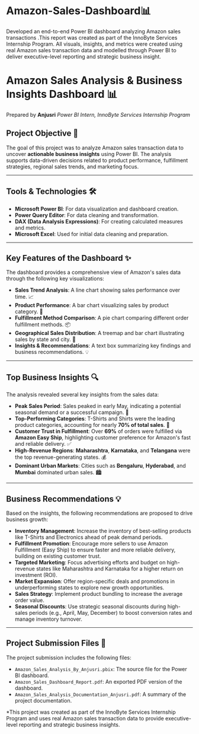 # Amazon-Sales-Dashboard📊
Developed an end-to-end Power BI dashboard analyzing Amazon sales transactions .This report was created as part of the InnoByte Services Internship Program. All visuals, insights, and metrics were created using real Amazon sales transaction data and modelled through Power BI to deliver executive-level reporting and strategic business insight.

# Amazon Sales Analysis & Business Insights Dashboard 📊

Prepared by **Anjusri**
*Power BI Intern, InnoByte Services Internship Program*

## Project Objective 🎯

The goal of this project was to analyze Amazon sales transaction data to uncover **actionable business insights** using Power BI. The analysis supports data-driven decisions related to product performance, fulfillment strategies, regional sales trends, and marketing focus.

---

## Tools & Technologies 🛠️

* **Microsoft Power BI**: For data visualization and dashboard creation.
* **Power Query Editor**: For data cleaning and transformation.
* **DAX (Data Analysis Expressions)**: For creating calculated measures and metrics.
* **Microsoft Excel**: Used for initial data cleaning and preparation.

---

## Key Features of the Dashboard ✨

The dashboard provides a comprehensive view of Amazon's sales data through the following key visualizations:

* **Sales Trend Analysis**: A line chart showing sales performance over time. 📈
* **Product Performance**: A bar chart visualizing sales by product category. 👕
* **Fulfillment Method Comparison**: A pie chart comparing different order fulfillment methods. 📦
* **Geographical Sales Distribution**: A treemap and bar chart illustrating sales by state and city. 📍
* **Insights & Recommendations**: A text box summarizing key findings and business recommendations. 💡

---

## Top Business Insights 🔍

The analysis revealed several key insights from the sales data:

* **Peak Sales Period**: Sales peaked in early May, indicating a potential seasonal demand or a successful campaign. 🚀
* **Top-Performing Categories**: T-Shirts and Shirts were the leading product categories, accounting for nearly **70% of total sales**. 🥇
* **Customer Trust in Fulfillment**: Over **69%** of orders were fulfilled via **Amazon Easy Ship**, highlighting customer preference for Amazon's fast and reliable delivery. ✅
* **High-Revenue Regions**: **Maharashtra**, **Karnataka**, and **Telangana** were the top revenue-generating states. 💰
* **Dominant Urban Markets**: Cities such as **Bengaluru**, **Hyderabad**, and **Mumbai** dominated urban sales. 🏙️

---

## Business Recommendations 💡

Based on the insights, the following recommendations are proposed to drive business growth:

* **Inventory Management**: Increase the inventory of best-selling products like T-Shirts and Electronics ahead of peak demand periods.
* **Fulfillment Promotion**: Encourage more sellers to use Amazon Fulfillment (Easy Ship) to ensure faster and more reliable delivery, building on existing customer trust.
* **Targeted Marketing**: Focus advertising efforts and budget on high-revenue states like Maharashtra and Karnataka for a higher return on investment (ROI).
* **Market Expansion**: Offer region-specific deals and promotions in underperforming states to explore new growth opportunities.
* **Sales Strategy**: Implement product bundling to increase the average order value.
* **Seasonal Discounts**: Use strategic seasonal discounts during high-sales periods (e.g., April, May, December) to boost conversion rates and manage inventory turnover.

---

## Project Submission Files 📂

The project submission includes the following files:

* `Amazon_Sales_Analysis_By_Anjusri.pbix`: The source file for the Power BI dashboard.
* `Amazon_Sales_Dashboard_Report.pdf`: An exported PDF version of the dashboard.
* `Amazon_Sales_Analysis_Documentation_Anjusri.pdf`: A summary of the project documentation.

*This project was created as part of the InnoByte Services Internship Program and uses real Amazon sales transaction data to provide executive-level reporting and strategic business insights.
